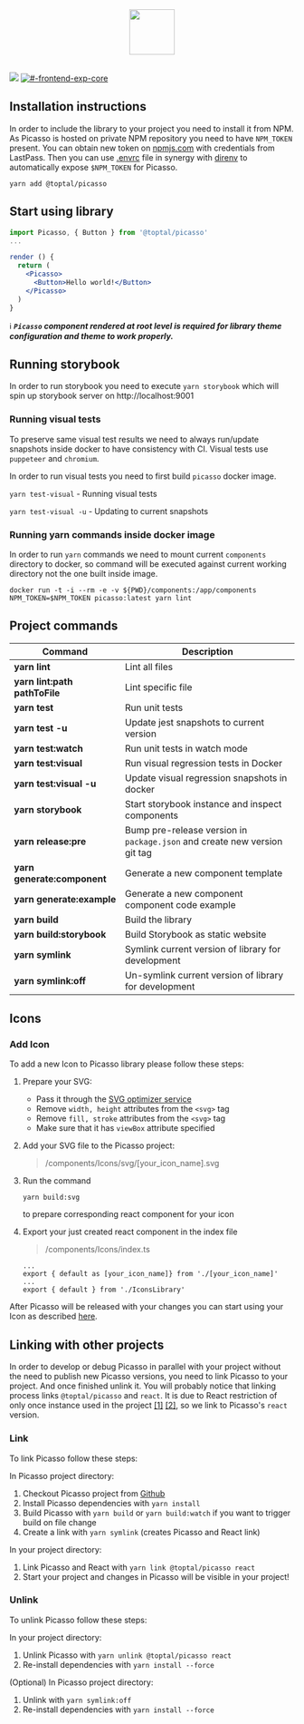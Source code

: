 <div align="center"><img src="https://user-images.githubusercontent.com/437214/54037817-b4da1800-41c7-11e9-81f5-59ed43e38500.png" height="80px" /></div>

<br/>

![](https://img.shields.io/badge/npm-0.1.0--beta.7-yellow.svg)
[![#-frontend-exp-core](https://img.shields.io/badge/slack-%23--frontend--exp--core-green.svg)](https://toptal-core.slack.com/app_redirect?channel=CERF5NHT3)

## Installation instructions

In order to include the library to your project you need to install it from NPM. As Picasso is hosted on private NPM repository you need to have `NPM_TOKEN` present. You can obtain new token on [npmjs.com](https://www.npmjs.com/settings/talbot/tokens) with credentials from LastPass. Then you can use [.envrc](.envrc.example) file in synergy with [direnv](https://direnv.net/) to automatically expose `$NPM_TOKEN` for Picasso.

`yarn add @toptal/picasso`

## Start using library

```jsx
import Picasso, { Button } from '@toptal/picasso'
...

render () {
  return (
    <Picasso>
      <Button>Hello world!</Button>
    </Picasso>
  )
}
```

ℹ️ **_`Picasso` component rendered at root level is required for library theme configuration and theme to work properly._**

## Running storybook

In order to run storybook you need to execute `yarn storybook` which will spin up storybook server on http://localhost:9001

### Running visual tests

To preserve same visual test results we need to always run/update snapshots inside docker to have consistency with CI. Visual tests use `puppeteer` and `chromium`.

In order to run visual tests you need to first build `picasso` docker image.

`yarn test-visual` - Running visual tests

`yarn test-visual -u` - Updating to current snapshots

### Running yarn commands inside docker image

In order to run `yarn` commands we need to mount current `components` directory to docker, so command will be executed against current working directory not the one built inside image.

```
docker run -t -i --rm -e -v ${PWD}/components:/app/components NPM_TOKEN=$NPM_TOKEN picasso:latest yarn lint
```

## Project commands

| Command                       | Description                                                               |
| ----------------------------- | ------------------------------------------------------------------------- |
| **yarn lint**                 | Lint all files                                                            |
| **yarn lint:path pathToFile** | Lint specific file                                                        |
| **yarn test**                 | Run unit tests                                                            |
| **yarn test -u**              | Update jest snapshots to current version                                  |
| **yarn test:watch**           | Run unit tests in watch mode                                              |
| **yarn test:visual**          | Run visual regression tests in Docker                                     |
| **yarn test:visual -u**       | Update visual regression snapshots in docker                              |
| **yarn storybook**            | Start storybook instance and inspect components                           |
| **yarn release:pre**          | Bump pre-release version in `package.json` and create new version git tag |
| **yarn generate:component**   | Generate a new component template                                         |
| **yarn generate:example**     | Generate a new component component code example                           |
| **yarn build**                | Build the library                                                         |
| **yarn build:storybook**      | Build Storybook as static website                                         |
| **yarn symlink**              | Symlink current version of library for development                        |
| **yarn symlink:off**          | Un-symlink current version of library for development                     |

## Icons

### Add Icon

To add a new Icon to Picasso library please follow these steps:

1. Prepare your SVG:
   - Pass it through the [SVG optimizer service](https://jakearchibald.github.io/svgomg/)
   - Remove `width, height` attributes from the `<svg>` tag
   - Remove `fill, stroke` attributes from the `<svg>` tag
   - Make sure that it has `viewBox` attribute specified
2. Add your SVG file to the Picasso project:
   > /components/Icons/svg/[your_icon_name].svg
3. Run the command

   ```
   yarn build:svg
   ```

   to prepare corresponding react component for your icon

4. Export your just created react component in the index file
   > /components/Icons/index.ts
   ```
   ...
   export { default as [your_icon_name]} from './[your_icon_name]'
   ...
   export { default } from './IconsLibrary'
   ```

After Picasso will be released with your changes you can start using your Icon as described [here](https://picasso.toptal.net/?selectedKind=Icons&selectedStory=Icons).

## Linking with other projects

In order to develop or debug Picasso in parallel with your project without the need to publish new Picasso versions, you need to link Picasso to your project. And once finished unlink it.
You will probably notice that linking process links `@toptal/picasso` and `react`. It is due to React restriction of only once instance used in the project [[1]](https://github.com/facebook/react/issues/14257#issuecomment-439967377) [[2]](https://github.com/facebook/react/issues/13991#issuecomment-463486871), so we link to Picasso's `react` version.

### Link

To link Picasso follow these steps:

In Picasso project directory:

1. Checkout Picasso project from [Github](https://github.com/toptal/picasso)
2. Install Picasso dependencies with `yarn install`
3. Build Picasso with `yarn build` or `yarn build:watch` if you want to trigger build on file change
4. Create a link with `yarn symlink` (creates Picasso and React link)

In your project directory:

1. Link Picasso and React with `yarn link @toptal/picasso react`
2. Start your project and changes in Picasso will be visible in your project!

### Unlink

To unlink Picasso follow these steps:

In your project directory:

1. Unlink Picasso with `yarn unlink @toptal/picasso react`
2. Re-install dependencies with `yarn install --force`

(Optional) In Picasso project directory:

1. Unlink with `yarn symlink:off`
2. Re-install dependencies with `yarn install --force`
